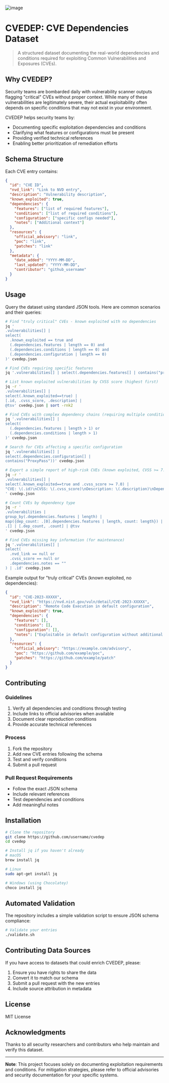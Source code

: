 ![image](https://github.com/user-attachments/assets/94c98b51-9d71-465c-b1c2-94bd2348d059)

# CVEDEP: CVE Dependencies Dataset

> A structured dataset documenting the real-world dependencies and conditions required for exploiting Common Vulnerabilities and Exposures (CVEs).

## Why CVEDEP?

Security teams are bombarded daily with vulnerability scanner outputs flagging "critical" CVEs without proper context. While many of these vulnerabilities are legitimately severe, their actual exploitability often depends on specific conditions that may not exist in your environment.

CVEDEP helps security teams by:
- Documenting specific exploitation dependencies and conditions
- Clarifying what features or configurations must be present
- Providing verified technical references
- Enabling better prioritization of remediation efforts

## Schema Structure

Each CVE entry contains:

```json
{
  "id": "CVE ID",
  "nvd_link": "Link to NVD entry",
  "description": "Vulnerability description",
  "known_exploited": true,
  "dependencies": {
    "features": ["list of required features"],
    "conditions": ["list of required conditions"],
    "configuration": ["specific configs needed"],
    "notes": ["Additional context"]
  },
  "resources": {
    "official_advisory": "link",
    "poc": "link",
    "patches": "link"
  },
  "metadata": {
    "date_added": "YYYY-MM-DD",
    "last_updated": "YYYY-MM-DD",
    "contributor": "github_username"
  }
}
```

## Usage

Query the dataset using standard JSON tools. Here are common scenarios and their queries:

```bash
# Find "truly critical" CVEs - known exploited with no dependencies
jq '
.vulnerabilities[] | 
select(
  .known_exploited == true and 
  (.dependencies.features | length == 0) and
  (.dependencies.conditions | length == 0) and
  (.dependencies.configuration | length == 0)
)' cvedep.json

# Find CVEs requiring specific features
jq '.vulnerabilities[] | select(.dependencies.features[] | contains("proxy"))' cvedep.json

# List known exploited vulnerabilities by CVSS score (highest first)
jq -r '
.vulnerabilities[] | 
select(.known_exploited==true) | 
[.id, .cvss_score, .description] | 
@tsv' cvedep.json | sort -rnk2

# Find CVEs with complex dependency chains (requiring multiple conditions)
jq '.vulnerabilities[] | 
select(
  (.dependencies.features | length > 1) or
  (.dependencies.conditions | length > 1)
)' cvedep.json

# Search for CVEs affecting a specific configuration
jq '.vulnerabilities[] | 
select(.dependencies.configuration[] | 
contains("ProxyPass"))' cvedep.json

# Export a simple report of high-risk CVEs (known exploited, CVSS >= 7.0)
jq -r '
.vulnerabilities[] | 
select(.known_exploited==true and .cvss_score >= 7.0) | 
"CVE: \(.id)\nCVSS: \(.cvss_score)\nDescription: \(.description)\nDependencies: \(.dependencies.notes)\n"
' cvedep.json

# Count CVEs by dependency type
jq -r '
.vulnerabilities | 
group_by(.dependencies.features | length) | 
map({dep_count: .[0].dependencies.features | length, count: length}) | 
.[] | [.dep_count, .count] | @tsv
' cvedep.json

# Find CVEs missing key information (for maintenance)
jq '.vulnerabilities[] | 
select(
  .nvd_link == null or 
  .cvss_score == null or 
  .dependencies.notes == ""
) | .id' cvedep.json
```

Example output for "truly critical" CVEs (known exploited, no dependencies):
```json
{
  "id": "CVE-2023-XXXXX",
  "nvd_link": "https://nvd.nist.gov/vuln/detail/CVE-2023-XXXXX",
  "description": "Remote Code Execution in default configuration",
  "known_exploited": true,
  "dependencies": {
    "features": [],
    "conditions": [],
    "configuration": [],
    "notes": ["Exploitable in default configuration without additional requirements"]
  },
  "resources": {
    "official_advisory": "https://example.com/advisory",
    "poc": "https://github.com/example/poc",
    "patches": "https://github.com/example/patch"
  }
}
```

## Contributing

### Guidelines
1. Verify all dependencies and conditions through testing
2. Include links to official advisories when available
3. Document clear reproduction conditions
4. Provide accurate technical references

### Process
1. Fork the repository
2. Add new CVE entries following the schema
3. Test and verify conditions
4. Submit a pull request

### Pull Request Requirements
- Follow the exact JSON schema
- Include relevant references
- Test dependencies and conditions
- Add meaningful notes

## Installation

```bash
# Clone the repository
git clone https://github.com/username/cvedep
cd cvedep

# Install jq if you haven't already
# macOS
brew install jq

# Linux
sudo apt-get install jq

# Windows (using Chocolatey)
choco install jq
```

## Automated Validation

The repository includes a simple validation script to ensure JSON schema compliance:

```bash
# Validate your entries
./validate.sh
```

## Contributing Data Sources

If you have access to datasets that could enrich CVEDEP, please:
1. Ensure you have rights to share the data
2. Convert it to match our schema
3. Submit a pull request with the new entries
4. Include source attribution in metadata

## License

MIT License

## Acknowledgments

Thanks to all security researchers and contributors who help maintain and verify this dataset.

---

**Note**: This project focuses solely on documenting exploitation requirements and conditions. For mitigation strategies, please refer to official advisories and security documentation for your specific systems.
